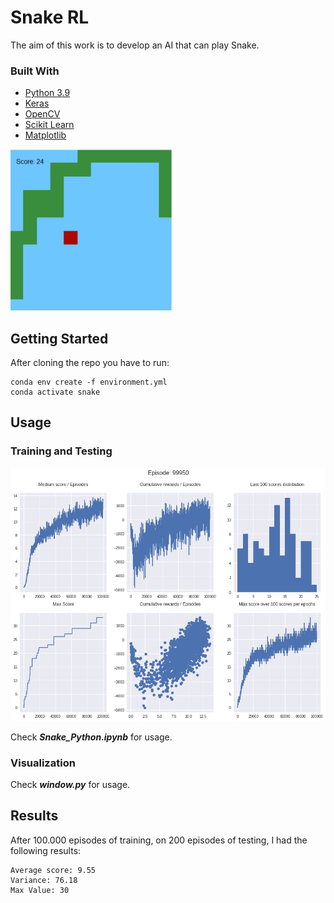 # Snake RL

The aim of this work is to develop an AI that can play Snake.


### Built With

* [Python 3.9](https://www.python.org)
* [Keras](https://keras.io/)
* [OpenCV](https://opencv.org/)
* [Scikit Learn](https://scikit-learn.org/stable/) 
* [Matplotlib](https://matplotlib.org/)

![Playing game](img/play.png "Game")

## Getting Started

After cloning the repo you have to run:

```
conda env create -f environment.yml
conda activate snake
```

## Usage

### Training and Testing

![Training results](img/results.png "Results")

Check ***Snake_Python.ipynb*** for usage.

### Visualization 

Check ***window.py*** for usage.

## Results 

After 100.000 episodes of training, on 200 episodes of testing, I had the following results:

```
Average score: 9.55 
Variance: 76.18 
Max Value: 30
```

